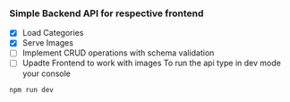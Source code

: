 ### Simple Backend API for respective frontend

- [x] Load Categories
- [x] Serve Images
- [ ] Implement CRUD operations with schema validation
- [ ] Upadte Frontend to work with images
      To run the api type in dev mode your console

```
npm run dev
```
